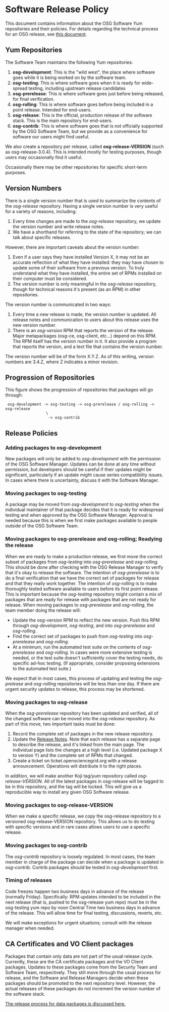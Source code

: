 Software Release Policy
=======================

This document contains information about the OSG Software Yum repositories and their policies.
For details regarding the technical process for an OSG release, see [this document](/release/cut-sw-release/).

Yum Repositories
----------------

The Software Team maintains the following Yum repositories:

1.  **osg-development**: This is the "wild west", the place where software goes while it is being worked on by the
    software team.
1.  **osg-testing**: This is where software goes when it is ready for wide-spread testing, including upstream release
    candidates
1.  **osg-prerelease**: This is where software goes just before being released, for final verification.
1.  **osg-rolling**: This is where software goes before being included in a point release. Intended for end-users.
1.  **osg-release**: This is the official, production release of the software stack.
    This is the main repository for end-users.
1.  **osg-contrib**: This is where software goes that is not officially supported by the OSG Software Team,
    but we provide as a convenience for software our users might find useful.

We also create a repository per release, called **osg-release-VERSION** (such as osg-release-3.0.4).
This is intended mostly for testing purposes, though users may occasionally find it useful.

Occasionally there may be other repositories for specific short-term purposes.

Version Numbers
---------------

There is a single version number that is used to summarize the contents of the *osg-release* repository.
Having a single version number is very useful for a variety of reasons, including:

1.  Every time changes are made to the *osg-release* repository, we update the version number and write release notes.
1.  We have a shorthand for referring to the state of the repository; we can talk about specific releases.

However, there are important caveats about the version number:

1.  Even if a user says they have installed Version X, it may not be an accurate reflection of what they have installed:
    they may have chosen to update some of their software from a previous version.
    To truly understand what they have installed, the entire set of RPMs installed on their computer must be considered.
1.  The version number is only meaningful in the *osg-release* repository, though for technical reasons it's present (as
    an RPM) in other repositories.

The version number is communicated in two ways:

1.  Every time a new release is made, the version number is updated.
    All release notes and communication to users about this release uses the new version number.
1.  There is an *osg-version* RPM that reports the version of the release. Major metapackages (osg-ce, osg-client,
    etc...) depend on this RPM.
    The RPM itself has the version number in it. It also provide a program that reports the version, and a text file
    that contains the version number.

The version number will be of the form X.Y.Z. As of this writing, version numbers are 3.4.Z, where Z indicates a minor
revision.

Progression of Repositories
---------------------------

This figure shows the progression of repositories that packages will go through:

     osg-development -> osg-testing -> osg-prerelease / osg-rolling -> osg-release
                      \
                       -> osg-contrib

Release Policies
----------------

### Adding packages to osg-development

New packages will only be added to *osg-development* with the permission of the OSG Software Manager.
Updates can be done at any time without permission, but developers should be careful if their updates might be
significant, particularly if an update might cause series compatibility issues.
In cases where there is uncertainty, discuss it with the Software Manager.

### Moving packages to osg-testing

A package may be moved from *osg-development* to *osg-testing* when the individual maintainer of that package decides
that it is ready for widespread testing and when approved by the OSG Software Manager.
Approval is needed because this is when we first make packages available to people outside of the OSG Software Team.

### Moving packages to osg-prerelease and osg-rolling; Readying the release

When we are ready to make a production release, we first move the correct subset of packages from *osg-testing* into
*osg-prerelease* and *osg-rolling*.
This should be done after checking with the OSG Release Manager to verify that it's okay to release the software.
The intention of *osg-prerelease* is to do a final verification that we have the correct set of packages for release and
that they really work together.
The intention of *osg-rolling* is to make thoroughly tested software available to users before its first point release.
This is important because the *osg-testing* repository might contain a mix of packages that are ready for release with
packages that are not ready for release.
When moving packages to *osg-prerelease* and *osg-rolling*, the team member doing the release will:

-   Update the osg-version RPM to reflect the new version.
    Push this RPM through *osg-development*, *osg-testing*, and into *osg-prerelease* and *osg-rolling*.
-   Find the correct set of packages to push from *osg-testing* into *osg-prerelease* and *osg-rolling*.
-   At a minimum, run the automated test suite on the contents of *osg-prerelease* and *osg-rolling*.
    In cases were more extensive testing is needed, or the test suite doesn't sufficiently cover the testing needs, do
    specific ad-hoc testing.
    (If appropriate, consider proposing extensions to the automated test suite.)

We expect that in most cases, this process of updating and testing the *osg-prelease* and *osg-rolling* repositories
will be less than one day.
If there are urgent security updates to release, this process may be shortened.

### Moving packages to osg-release

When the *osg-prerelease* repository has been updated and verified, all of the changed software can be moved into the
*osg-release* repository.
As part of this move, two important tasks must be done:

1.  Record the complete set of packages in the new release repository.
2.  Update the [Release Notes](https://www.opensciencegrid.org/docs/release/notes).
    Note that each release has a separate page to describe the release, and it's linked from the main page.
    The individual page lists the changes at a high level (i.e. Updated package X to version Y) and the complete set of
    RPMs that changed.
3.  Create a ticket on ticket.opensciencegrid.org with a release announcement.
    Operations will distribute it to the right places.

In addition, we will make another Koji tag/yum repository called *osg-release-VERSION*.
All of the latest packages in osg-release will be tagged to be in this repository, and the tag will be locked.
This will give us a reproducible way to install any given OSG Software release.

### Moving packages to osg-release-VERSION

When we make a specific release, we copy the osg-release repository to a versioned osg-release-VERSION repository.
This allows us to do testing with specific versions and in rare cases allows users to use a specific release.

### Moving packages to osg-contrib

The *osg-contrib* repository is loosely regulated.
In most cases, the team member in charge of the package can decide when a package is updated in *osg-contrib*.
Contrib packages should be tested in *osg-development* first.

### Timing of releases

Code freezes happen two business days in advance of the release (normally Friday).
Specifically: RPM updates intended to be included in the next release (that is, pushed to the osg-release yum repo) must
be in the osg-testing yum repo by noon Central Time two business days in advance of the release.
This will allow time for final testing, discussions, reverts, etc.

We will make exceptions for urgent situations; consult with the release manager when needed.

CA Certificates and VO Client packages
--------------------------------------

Packages that contain only data are not part of the usual release cycle.
Currently, these are the CA certificate packages and the VO Client packages.
Updates to these packages come from the Security Team and Software Team, respectively.
They still move through the usual process for release, and the Software and Release Managers decide when these packages
should be promoted to the next repository level.
However, the actual releases of these packages do not increment the version number of the software stack.

[The release process for data packages is discussed here.](/release/cut-data-release/)

